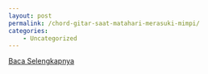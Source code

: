 ```yaml
---
layout: post
permalink: /chord-gitar-saat-matahari-merasuki-mimpi/
categories:
    - Uncategorized
---
```


[Baca Selengkapnya](/03)